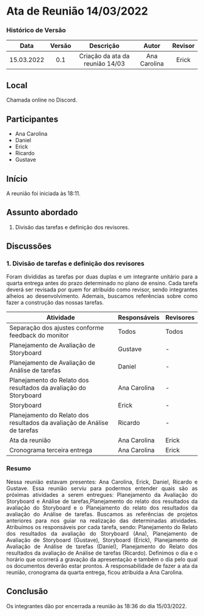 # Ata de Reunião 14/03/2022


### Histórico de Versão

|  Data  | Versão | Descrição | Autor | Revisor |
| :----: | :----: | :-------: | :---: | :--------:|
| 15.03.2022 | 0.1 | Criação da ata da reunião 14/03 | Ana Carolina | Erick | 

## Local

Chamada online no Discord.

## Participantes
- Ana Carolina
- Daniel
- Erick
- Ricardo
- Gustave

## Início

A reunião foi iniciada às 18:11.

## Assunto abordado

1. Divisão das tarefas e definição dos revisores.

## Discussões

### 1. Divisão de tarefas e definição dos revisores
<p style="text-align: justify;">Foram divididas as tarefas por duas duplas e um integrante unitário para a quarta entrega antes do prazo determinado no plano de ensino. Cada tarefa deverá ser revisada por quem for atribuído como revisor, sendo integrantes alheios ao desenvolvimento. Ademais, buscamos referências sobre como fazer a construção das nossas tarefas.
</p>

| Atividade | Responsáveis | Revisores |
|--|--|--|
| Separação dos ajustes conforme feedback do monitor  | Todos | Todos |
| Planejamento de Avaliação de Storyboard | Gustave | - |
| Planejamento de Avaliação de Análise de tarefas | Daniel  |  - |
| Planejamento do Relato dos resultados da avaliação do Storyboard | Ana Carolina | - |
| Storyboard | Erick | - |
| Planejamento do Relato dos resultados da avaliação de Análise de tarefas | Ricardo | - |
| Ata da reunião | Ana Carolina | Erick |
| Cronograma terceira entrega | Ana Carolina | Erick |


### Resumo
<p style="text-align: justify;">
Nessa reunião estavam presentes: Ana Carolina, Erick, Daniel, Ricardo e Gustave. Essa reunião serviu para podermos entender quais são as próximas atividades a serem entregues: Planejamento da Avaliação do Storyboard e Análise de tarefas,Planejamento do relato dos resultados da avaliação do Storyboard e o Planejamento do relato dos resultados da
avaliação do Análise de tarefas. Buscamos as referências de projetos anteriores para nos guiar na realização das determinadas atividades. Atribuímos os responsáveis por cada tarefa, sendo: Planejamento do Relato dos resultados da avaliação do Storyboard (Ana), Planejamento de Avaliação de Storyboard (Gustave), Storyboard (Erick), Planejamento de Avaliação de Análise de tarefas (Daniel), Planejamento do Relato dos resultados da avaliação de Análise de tarefas (Ricardo). Definimos o dia e o horário que ocorrerá a gravação da apresentação e também o dia pelo qual os documentos deverão estar prontos. A responsabilidade de fazer a ata da reunião, cronograma da quarta entrega, ficou atribuída a Ana Carolina.
</p>

## Conclusão
Os integrantes dão por encerrada a reunião às 18:36 do dia 15/03/2022.
